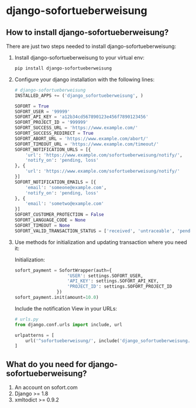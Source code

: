 # django-sofortueberweisung

## How to install django-sofortueberweisung?

There are just two steps needed to install django-sofortueberweisung:

1. Install django-sofortueberweisung to your virtual env:

	```bash
	pip install django-sofortueberweisung
	```

2. Configure your django installation with the following lines:

	```python
    # django-sofortueberweisung
    INSTALLED_APPS += ('django_sofortueberweisung', )

    SOFORT = True
    SOFORT_USER = '99999'
    SOFORT_API_KEY = 'a12b34cd567890123e456f7890123456'
    SOFORT_PROJECT_ID = '999999'
    SOFORT_SUCCESS_URL = 'https://www.example.com/'
    SOFORT_SUCCESS_REDIRECT = True
    SOFORT_ABORT_URL = 'https://www.example.com/abort/'
    SOFORT_TIMEOUT_URL = 'https://www.example.com/timeout/'
    SOFORT_NOTIFICATION_URLS = [{
        'url': 'https://www.example.com/sofortueberweisung/notify/',
        'notify_on': 'pending, loss'
    }, {
        'url': 'https://www.example.com/sofortueberweisung/notify/'
    }]
    SOFORT_NOTIFICATION_EMAILS = [{
        'email': 'someone@example.com',
        'notify_on': 'pending, loss'
    }, {
        'email': 'sometwo@example.com'
    }]
    SOFORT_CUSTOMER_PROTECTION = False
    SOFORT_LANGUAGE_CODE = None
    SOFORT_TIMEOUT = None
    SOFORT_VALID_TRANSACTION_STATUS = ['received', 'untraceable', 'pending']
	```

3. Use methods for initialization and updating transaction where you need it:

    Initialization:

	```python
	sofort_payment = SofortWrapper(auth={
                        'USER': settings.SOFORT_USER,
                        'API_KEY': settings.SOFORT_API_KEY,
                        'PROJECT_ID': settings.SOFORT_PROJECT_ID
                    })
    sofort_payment.init(amount=10.0)
	```

    Include the notification View in your URLs:

	```python
    # urls.py
    from django.conf.urls import include, url

    urlpatterns = [
        url('^sofortueberweisung/', include('django_sofortueberweisung.urls')),
    ]
	```

## What do you need for django-sofortueberweisung?

1. An account on sofort.com
2. Django >= 1.8
3. xmltodict >= 0.9.2

